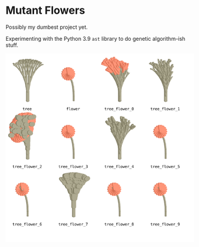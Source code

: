# Mutant Flowers

Possibly my dumbest project yet.

Experimenting with the Python 3.9 `ast` library to do genetic algorithm-ish stuff.

![Sample Output](images/flowers.png)